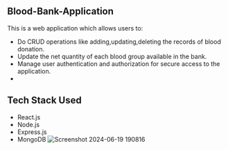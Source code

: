 ## Blood-Bank-Application

This is a web application which allows users to:
- Do  CRUD operations like adding,updating,deleting the records of blood donation.
- Update the net quantity of each blood group available in the bank.
-  Manage user authentication and authorization for secure access to the application.
-  
## Tech Stack Used
- React.js
-  Node.js
- Express.js
-  MongoDB
  ![Screenshot 2024-06-19 190816](https://github.com/anjali067verma/Blood-bank-Application/assets/143899915/95d5c5a1-8566-49ae-b461-907b41762249)
